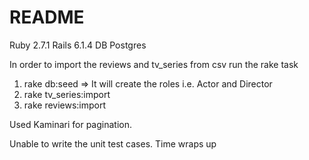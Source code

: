 # README

Ruby 2.7.1
Rails 6.1.4
DB Postgres

In order to import the reviews and tv_series from csv run the rake task 

1. rake db:seed => It will create the roles i.e. Actor and Director
2. rake tv_series:import
3. rake reviews:import

Used Kaminari for pagination.

Unable to write the unit test cases. Time wraps up
